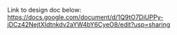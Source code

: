 Link to design doc below:
https://docs.google.com/document/d/1Q9tO7DiUPPy-jDCz42NejtXIdtnkdv2aYW4bY6CyeO8/edit?usp=sharing
